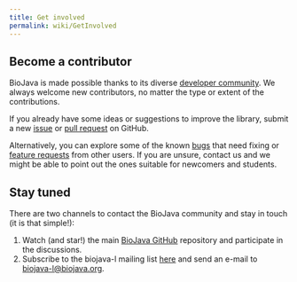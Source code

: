 ```yaml
---
title: Get involved
permalink: wiki/GetInvolved
---
```


Become a contributor
--------------------

BioJava is made possible thanks to its diverse [developer community](https://github.com/biojava/biojava/graphs/contributors).
We always welcome new contributors, no matter the type or extent of the contributions.

If you already have some ideas or suggestions to improve the library, submit a new [issue](https://github.com/biojava/biojava/issues) or [pull request](https://github.com/biojava/biojava/pulls) on GitHub.

Alternatively, you can explore some of the known [bugs](https://github.com/biojava/biojava/issues?q=is%3Aissue+is%3Aopen+label%3Abug) that need fixing or [feature requests](https://github.com/biojava/biojava/issues?q=is%3Aissue+is%3Aopen+label%3A%22new+feature%22) from other users.
If you are unsure, contact us and we might be able to point out the ones suitable for newcomers and students.

Stay tuned
----------

There are two channels to contact the BioJava community and stay in touch (it is that simple!):  
1. Watch (and star!) the main [BioJava GitHub](https://github.com/biojava/biojava) repository and participate in the discussions.  
2. Subscribe to the biojava-l mailing list [here](http://lists.open-bio.org/mailman/listinfo/biojava-l) and send an e-mail to [biojava-l@biojava.org](mailto:biojava-l@biojava.org).
